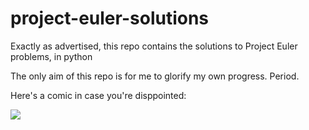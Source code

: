 # project-euler-solutions
<p>Exactly as advertised, this repo contains the solutions to Project Euler problems, in python<p/>
<p>The only aim of this repo is for me to glorify my own progress. Period.<p/>
<p>Here's a comic in case you're disppointed:<p/>
<img src="http://imgs.xkcd.com/comics/tasks.png">

